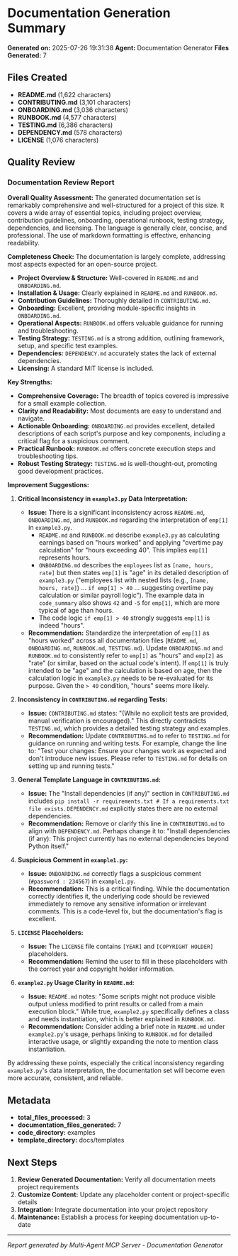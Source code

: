 # Documentation Generation Summary

**Generated on:** 2025-07-26 19:31:38
**Agent:** Documentation Generator
**Files Generated:** 7

## Files Created

- **README.md** (1,622 characters)
- **CONTRIBUTING.md** (3,101 characters)
- **ONBOARDING.md** (3,036 characters)
- **RUNBOOK.md** (4,577 characters)
- **TESTING.md** (6,386 characters)
- **DEPENDENCY.md** (578 characters)
- **LICENSE** (1,076 characters)

## Quality Review

### Documentation Review Report

**Overall Quality Assessment:**
The generated documentation set is remarkably comprehensive and well-structured for a project of this size. It covers a wide array of essential topics, including project overview, contribution guidelines, onboarding, operational runbook, testing strategy, dependencies, and licensing. The language is generally clear, concise, and professional. The use of markdown formatting is effective, enhancing readability.

**Completeness Check:**
The documentation is largely complete, addressing most aspects expected for an open-source project.
*   **Project Overview & Structure:** Well-covered in `README.md` and `ONBOARDING.md`.
*   **Installation & Usage:** Clearly explained in `README.md` and `RUNBOOK.md`.
*   **Contribution Guidelines:** Thoroughly detailed in `CONTRIBUTING.md`.
*   **Onboarding:** Excellent, providing module-specific insights in `ONBOARDING.md`.
*   **Operational Aspects:** `RUNBOOK.md` offers valuable guidance for running and troubleshooting.
*   **Testing Strategy:** `TESTING.md` is a strong addition, outlining framework, setup, and specific test examples.
*   **Dependencies:** `DEPENDENCY.md` accurately states the lack of external dependencies.
*   **Licensing:** A standard MIT license is included.

**Key Strengths:**
*   **Comprehensive Coverage:** The breadth of topics covered is impressive for a small example collection.
*   **Clarity and Readability:** Most documents are easy to understand and navigate.
*   **Actionable Onboarding:** `ONBOARDING.md` provides excellent, detailed descriptions of each script's purpose and key components, including a critical flag for a suspicious comment.
*   **Practical Runbook:** `RUNBOOK.md` offers concrete execution steps and troubleshooting tips.
*   **Robust Testing Strategy:** `TESTING.md` is well-thought-out, promoting good development practices.

**Improvement Suggestions:**

1.  **Critical Inconsistency in `example3.py` Data Interpretation:**
    *   **Issue:** There is a significant inconsistency across `README.md`, `ONBOARDING.md`, and `RUNBOOK.md` regarding the interpretation of `emp[1]` in `example3.py`.
        *   `README.md` and `RUNBOOK.md` describe `example3.py` as calculating earnings based on "hours worked" and applying "overtime pay calculation" for "hours exceeding 40". This implies `emp[1]` represents hours.
        *   `ONBOARDING.md` describes the `employees` list as `[name, hours, rate]` but then states `emp[1]` is "age" in its detailed description of `example3.py` ("employees list with nested lists (e.g., `[name, hours, rate]`) ... `if emp[1] > 40` ... suggesting overtime pay calculation or similar payroll logic"). The example data in `code_summary` also shows `42` and `-5` for `emp[1]`, which are more typical of age than hours.
        *   The code logic `if emp[1] > 40` strongly suggests `emp[1]` is indeed "hours".
    *   **Recommendation:** Standardize the interpretation of `emp[1]` as "hours worked" across all documentation files (`README.md`, `ONBOARDING.md`, `RUNBOOK.md`, `TESTING.md`). Update `ONBOARDING.md` and `RUNBOOK.md` to consistently refer to `emp[1]` as "hours" and `emp[2]` as "rate" (or similar, based on the actual code's intent). If `emp[1]` is truly intended to be "age" and the calculation is based on age, then the calculation logic in `example3.py` needs to be re-evaluated for its purpose. Given the `> 40` condition, "hours" seems more likely.

2.  **Inconsistency in `CONTRIBUTING.md` regarding Tests:**
    *   **Issue:** `CONTRIBUTING.md` states: "(While no explicit tests are provided, manual verification is encouraged)." This directly contradicts `TESTING.md`, which provides a detailed testing strategy and examples.
    *   **Recommendation:** Update `CONTRIBUTING.md` to refer to `TESTING.md` for guidance on running and writing tests. For example, change the line to: "Test your changes: Ensure your changes work as expected and don't introduce new issues. Please refer to `TESTING.md` for details on setting up and running tests."

3.  **General Template Language in `CONTRIBUTING.md`:**
    *   **Issue:** The "Install dependencies (if any)" section in `CONTRIBUTING.md` includes `pip install -r requirements.txt # If a requirements.txt file exists`. `DEPENDENCY.md` explicitly states there are no external dependencies.
    *   **Recommendation:** Remove or clarify this line in `CONTRIBUTING.md` to align with `DEPENDENCY.md`. Perhaps change it to: "Install dependencies (if any): This project currently has no external dependencies beyond Python itself."

4.  **Suspicious Comment in `example1.py`:**
    *   **Issue:** `ONBOARDING.md` correctly flags a suspicious comment (`#password : 234567`) in `example1.py`.
    *   **Recommendation:** This is a critical finding. While the documentation correctly identifies it, the underlying code should be reviewed immediately to remove any sensitive information or irrelevant comments. This is a code-level fix, but the documentation's flag is excellent.

5.  **`LICENSE` Placeholders:**
    *   **Issue:** The `LICENSE` file contains `[YEAR]` and `[COPYRIGHT HOLDER]` placeholders.
    *   **Recommendation:** Remind the user to fill in these placeholders with the correct year and copyright holder information.

6.  **`example2.py` Usage Clarity in `README.md`:**
    *   **Issue:** `README.md` notes: "Some scripts might not produce visible output unless modified to print results or called from a main execution block." While true, `example2.py` specifically defines a class and needs instantiation, which is better explained in `RUNBOOK.md`.
    *   **Recommendation:** Consider adding a brief note in `README.md` under `example2.py`'s usage, perhaps linking to `RUNBOOK.md` for detailed interactive usage, or slightly expanding the note to mention class instantiation.

By addressing these points, especially the critical inconsistency regarding `example3.py`'s data interpretation, the documentation set will become even more accurate, consistent, and reliable.

## Metadata

- **total_files_processed:** 3
- **documentation_files_generated:** 7
- **code_directory:** examples
- **template_directory:** docs/templates

## Next Steps

1. **Review Generated Documentation:** Verify all documentation meets project requirements
2. **Customize Content:** Update any placeholder content or project-specific details
3. **Integration:** Integrate documentation into your project repository
4. **Maintenance:** Establish a process for keeping documentation up-to-date

---
*Report generated by Multi-Agent MCP Server - Documentation Generator*